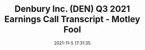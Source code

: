---
"title": "Denbury Inc. (DEN) Q3 2021 Earnings Call Transcript - Motley Fool"
"date": "2021-11-5 17:31:35"
"feed_name": "GOOGLENEWSDRILLING"
"feed_website": "https://news.google.com/search?q=drilling%2Bincident&hl=en-US&gl=US&ceid=US:en"
"feed_rss": "https://news.google.com/rss/search?q=drilling%2Bincident&hl=en-US&gl=US&ceid=US:en"
"link": "https://www.fool.com/earnings/call-transcripts/2021/11/05/denbury-inc-den-q3-2021-earnings-call-transcript/"
"source": "{'href': 'https://www.fool.com', 'title': 'Motley Fool'}"
"file": "_posts/2021-1-1-7e8539061b724e0afb5c01f861475582cf14cdbb.md"
"accident": "0"
"drilling": "0"
"dead": "0"
"injured": "0"
"arrested": "0"
"place": "unknown place"
"where": "unknown site"
"causes": "unknown"
"place_uri": "unknown place"
---